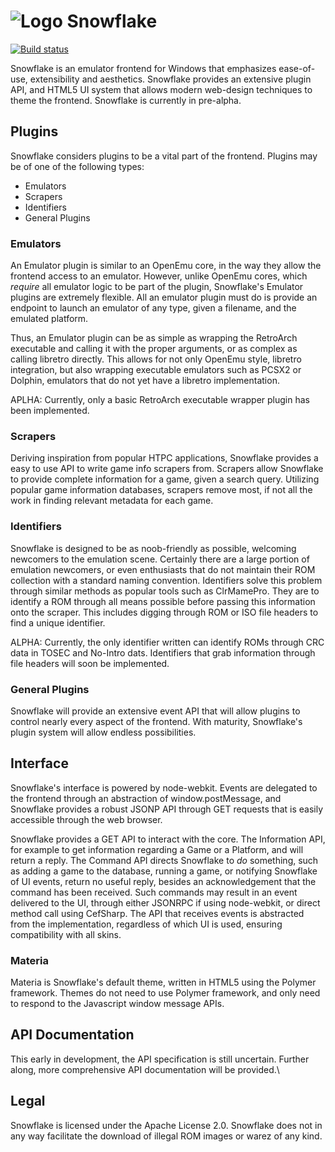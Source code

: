 ![Logo](https://raw.githubusercontent.com/snowflake-frontend/snowflake/master/logo_nes.png) Snowflake
=========
[![Build status](https://ci.appveyor.com/api/projects/status/mhei9fdtja5j04kk)](https://ci.appveyor.com/project/ron975/snowflake)


Snowflake is an emulator frontend for Windows that emphasizes ease-of-use, extensibility and aesthetics. Snowflake provides an extensive plugin API, and HTML5 UI system that allows modern web-design techniques to theme the frontend. Snowflake is currently in pre-alpha. 

Plugins
-------
Snowflake considers plugins to be a vital part of the frontend. 
Plugins may be of one of the following types:
  * Emulators
  * Scrapers
  * Identifiers
  * General Plugins
  
### Emulators
An Emulator plugin is similar to an OpenEmu core, in the way they allow the frontend access to an emulator. However, unlike OpenEmu cores, which _require_ all emulator logic to be part of the plugin, Snowflake's Emulator plugins are extremely flexible. All an emulator plugin must do is provide an endpoint to launch an emulator of any type, given a filename, and the emulated platform. 

Thus, an Emulator plugin can be as simple as wrapping the RetroArch executable and calling it with the proper arguments, or as complex as calling libretro directly. This allows for not only OpenEmu style, libretro integration, but also wrapping executable emulators such as PCSX2 or Dolphin, emulators that do not yet have a libretro implementation. 

APLHA: Currently, only a basic RetroArch executable wrapper plugin has been implemented. 

### Scrapers
Deriving inspiration from popular HTPC applications, Snowflake provides a easy to use API to write game info scrapers from. Scrapers allow Snowflake to provide complete information for a game, given a search query. Utilizing popular game information databases, scrapers remove most, if not all the work in finding relevant metadata for each game.

### Identifiers
Snowflake is designed to be as noob-friendly as possible, welcoming newcomers to the emulation scene. Certainly there are a large portion of emulation newcomers, or even enthusiasts that do not maintain their ROM collection with a standard naming convention. Identifiers solve this problem through similar methods as popular tools such as ClrMamePro. They are to identify a ROM through all means possible before passing this information onto the scraper. This includes digging through ROM or ISO file headers to find a unique identifier. 

ALPHA: Currently, the only identifier written can identify ROMs through CRC data in TOSEC and No-Intro dats. Identifiers that grab information through file headers will soon be implemented.

### General Plugins
Snowflake will provide an extensive event API that will allow plugins to control nearly every aspect of the frontend. With maturity, Snowflake's plugin system will allow endless possibilities.

Interface
---------
Snowflake's interface is powered by node-webkit. Events are delegated to the frontend through an abstraction of window.postMessage, and Snowflake provides a robust JSONP API through GET requests that is easily accessible through the web browser.

Snowflake provides a GET API to interact with the core. The Information API, for example to get information regarding a Game or a Platform, and will return a reply. The Command API directs Snowflake to _do_ something, such as adding a game to the database, running a game, or notifying Snowflake of UI events, return no useful reply, besides an acknowledgement that the command has been received. Such commands may result in an event delivered to the UI, through either JSONRPC if using node-webkit, or direct method call using CefSharp. The API that receives events is abstracted from the implementation, regardless of which UI is used, ensuring compatibility with all skins.

### Materia
Materia is Snowflake's default theme, written in HTML5 using the Polymer framework. Themes do not need to use Polymer framework, and only need to respond to the Javascript window message APIs.

API Documentation
-----------------
This early in development, the API specification is still uncertain. Further along, more comprehensive API documentation will be provided.\

Legal
-----
Snowflake is licensed under the Apache License 2.0. Snowflake does not in any way facilitate the download of illegal ROM images or warez of any kind. 
